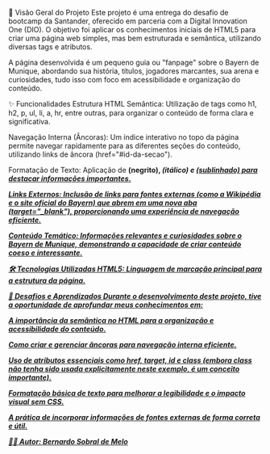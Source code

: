 🚀 Visão Geral do Projeto
Este projeto é uma entrega do desafio de bootcamp da Santander, oferecido em parceria com a Digital Innovation One (DIO). O objetivo foi aplicar os conhecimentos iniciais de HTML5 para criar uma página web simples, mas bem estruturada e semântica, utilizando diversas tags e atributos.

A página desenvolvida é um pequeno guia ou "fanpage" sobre o Bayern de Munique, abordando sua história, títulos, jogadores marcantes, sua arena e curiosidades, tudo isso com foco em acessibilidade e organização do conteúdo.

✨ Funcionalidades
Estrutura HTML Semântica: Utilização de tags como h1, h2, p, ul, li, a, hr, entre outras, para organizar o conteúdo de forma clara e significativa.

Navegação Interna (Âncoras): Um índice interativo no topo da página permite navegar rapidamente para as diferentes seções do conteúdo, utilizando links de âncora (href="#id-da-secao").

Formatação de Texto: Aplicação de <strong> (negrito), <i> (itálico) e <u> (sublinhado) para destacar informações importantes.

Links Externos: Inclusão de links para fontes externas (como a Wikipédia e o site oficial do Bayern) que abrem em uma nova aba (target="_blank"), proporcionando uma experiência de navegação eficiente.

Conteúdo Temático: Informações relevantes e curiosidades sobre o Bayern de Munique, demonstrando a capacidade de criar conteúdo coeso e interessante.

🛠️ Tecnologias Utilizadas
HTML5: Linguagem de marcação principal para a estrutura da página.


🎯 Desafios e Aprendizados
Durante o desenvolvimento deste projeto, tive a oportunidade de aprofundar meus conhecimentos em:

A importância da semântica no HTML para a organização e acessibilidade do conteúdo.

Como criar e gerenciar âncoras para navegação interna eficiente.

Uso de atributos essenciais como href, target, id e class (embora class não tenha sido usada explicitamente neste exemplo, é um conceito importante).

Formatação básica de texto para melhorar a legibilidade e o impacto visual sem CSS.

A prática de incorporar informações de fontes externas de forma correta e útil.

👨‍💻 Autor: Bernardo Sobral de Melo
